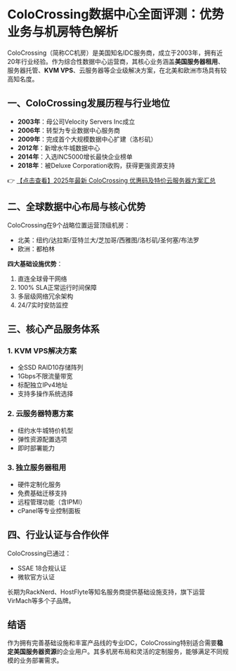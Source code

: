 # ColoCrossing数据中心全面评测：优势业务与机房特色解析

ColoCrossing（简称CC机房）是美国知名IDC服务商，成立于2003年，拥有近20年行业经验。作为综合性数据中心运营商，其核心业务涵盖**美国服务器租用**、服务器托管、**KVM VPS**、云服务器等企业级解决方案，在北美和欧洲市场具有较高知名度。

## 一、ColoCrossing发展历程与行业地位
- **2003年**：母公司Velocity Servers Inc成立
- **2006年**：转型为专业数据中心服务商
- **2009年**：完成首个大规模数据中心扩建（洛杉矶）
- **2012年**：新增水牛城数据中心
- **2014年**：入选INC5000增长最快企业榜单
- **2018年**：被Deluxe Corporation收购，获得更强资源支持

👉 [【点击查看】2025年最新 ColoCrossing 优惠码及特价云服务器方案汇总](https://bit.ly/ColoCrossing)

## 二、全球数据中心布局与核心优势
ColoCrossing在9个战略位置运营顶级机房：
- 北美：纽约/达拉斯/亚特兰大/芝加哥/西雅图/洛杉矶/圣何塞/布法罗
- 欧洲：都柏林

**四大基础设施优势**：
1. 直连全球骨干网络
2. 100% SLA正常运行时间保障
3. 多层级网络冗余架构
4. 24/7实时安防监控

## 三、核心产品服务体系
### 1. KVM VPS解决方案
- 全SSD RAID10存储阵列
- 1Gbps不限流量带宽
- 标配独立IPv4地址
- 支持多操作系统选择

### 2. 云服务器特惠方案
- 纽约水牛城特价机型
- 弹性资源配置选项
- 即时部署能力

### 3. 独立服务器租用
- 硬件定制化服务
- 免费基础迁移支持
- 远程管理功能（含IPMI）
- cPanel等专业控制面板

## 四、行业认证与合作伙伴
ColoCrossing已通过：
- SSAE 18合规认证
- 微软官方认证

长期为RackNerd、HostFlyte等知名服务商提供基础设施支持，旗下运营VirMach等多个子品牌。

## 结语
作为拥有完善基础设施和丰富产品线的专业IDC，ColoCrossing特别适合需要**稳定美国服务器资源**的企业用户。其多机房布局和灵活的定制服务，能够满足不同规模的业务部署需求。